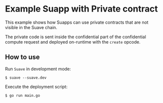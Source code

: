 
# Example Suapp with Private contract

This example shows how Suapps can use private contracts that are not visible in the Suave chain.

The private code is sent inside the confidential part of the confidential compute request and deployed on-runtime with the `create` opcode.

## How to use

Run `Suave` in development mode:

```
$ suave --suave.dev
```

Execute the deployment script:

```
$ go run main.go
```
